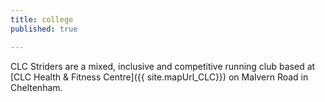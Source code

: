 ```yaml
---
title: college
published: true

---
```


CLC Striders are a mixed, inclusive and competitive running club based at [CLC Health & Fitness Centre]({{ site.mapUrl_CLC}}) on Malvern Road in Cheltenham.
